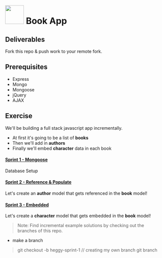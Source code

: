 # <img src="https://cloud.githubusercontent.com/assets/7833470/10423298/ea833a68-7079-11e5-84f8-0a925ab96893.png" width="60"> Book App

## Deliverables

Fork this repo & push work to your remote fork.

## Prerequisites

* Express
* Mongo
* Mongoose
* jQuery
* AJAX

## Exercise

We'll be building a full stack javascript app incrementally.

* At first it's going to be a list of **books**
* Then we'll add in **authors**
* Finally we'll embed **character** data in each book

#### [Sprint 1 - Mongoose](docs/sprint1.md)

Database Setup

#### [Sprint 2 - Reference & Populate](docs/sprint2.md)

Let's create an **author** model that gets referenced in the **book** model!

#### [Sprint 3 - Embedded](docs/sprint3.md)
Let's create a **character** model that gets embedded in the **book** model!

>Note: Find incremental example solutions by checking out the branches of this repo.

- make a branch
> git checkout -b heggy-sprint-1 // creating my own branch
> git branch